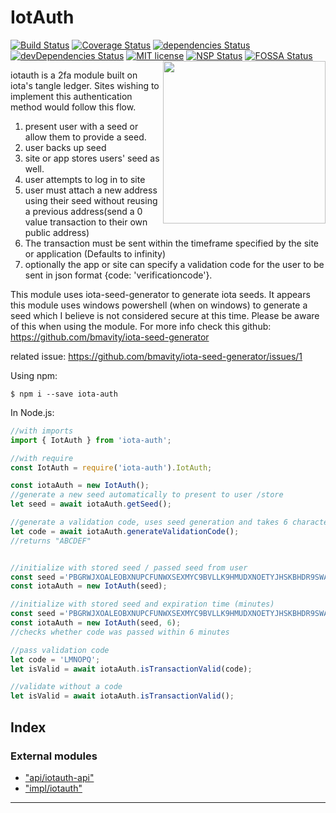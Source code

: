 



# IotAuth
[![Build Status](https://travis-ci.org/thedewpoint/iotauth.svg?branch=master)](https://travis-ci.org/thedewpoint/iotauth.svg?branch=master)
[![Coverage Status](https://coveralls.io/repos/github/thedewpoint/iotauth/badge.svg?branch=master)](https://coveralls.io/github/thedewpoint/iotauth?branch=master)
[![dependencies Status](https://david-dm.org/thedewpoint/iotauth/status.svg)](https://david-dm.org/thedewpoint/iotauth)  [![devDependencies Status](https://david-dm.org/thedewpoint/iotauth/dev-status.svg)](https://david-dm.org/thedewpoint/iotauth?type=dev) 
[![MIT license](http://img.shields.io/badge/license-MIT-brightgreen.svg)](http://opensource.org/licenses/MIT)
[![NSP Status](https://nodesecurity.io/orgs/iotauth/projects/22c41dd7-6337-444e-bbbd-e9bb83b6d185/badge)](https://nodesecurity.io/orgs/iotauth/projects/22c41dd7-6337-444e-bbbd-e9bb83b6d185)
[![FOSSA Status](https://app.fossa.io/api/projects/git%2Bgithub.com%2Fthedewpoint%2Fiotauth.svg?type=shield)](https://app.fossa.io/projects/git%2Bgithub.com%2Fthedewpoint%2Fiotauth?ref=badge_shield)
<img align="right" height="260" src="https://raw.githubusercontent.com/thedewpoint/iotauth/master/iotauth.png">

iotauth is a 2fa module built on iota's tangle ledger. Sites wishing to implement this authentication method would follow this flow.
1. present user with a seed or allow them to provide a seed.
2. user backs up seed
3. site or app stores users' seed as well.
4. user attempts to log in to site
5. user must attach a new address using their seed without reusing a previous address(send a 0 value transaction to their own public address)
6. The transaction must be sent within the timeframe specified by the site or application (Defaults to infinity)
7. optionally the app or site can specify a validation code for the user to be sent in json format {code: 'verificationcode'}.

This module uses iota-seed-generator to generate iota seeds. It appears this module uses windows powershell (when on windows) to generate a seed which I believe is not considered secure at this time. Please be aware of this when using the module. For more info check this github: https://github.com/bmavity/iota-seed-generator

related issue: https://github.com/bmavity/iota-seed-generator/issues/1


Using npm:
```shell
$ npm i --save iota-auth
```

In Node.js:
```js
//with imports
import { IotAuth } from 'iota-auth';

//with require
const IotAuth = require('iota-auth').IotAuth;

const iotaAuth = new IotAuth();
//generate a new seed automatically to present to user /store
let seed = await iotaAuth.getSeed();

//generate a validation code, uses seed generation and takes 6 characters from that. You can also generate your own //validation code, this method is optional to use. All that matters is that you pass in the code you gave the user during //the validation phase
let code = await iotaAuth.generateValidationCode();
//returns "ABCDEF"


//initialize with stored seed / passed seed from user
const seed ='PBGRWJXOALEOBXNUPCFUNWXSEXMYC9BVLLK9HMUDXNOETYJHSKBHDR9SWAWJIKVPFSBWNCNSQQJUFUPJM';
const iotaAuth = new IotAuth(seed);

//initialize with stored seed and expiration time (minutes)
const seed ='PBGRWJXOALEOBXNUPCFUNWXSEXMYC9BVLLK9HMUDXNOETYJHSKBHDR9SWAWJIKVPFSBWNCNSQQJUFUPJM';
const iotaAuth = new IotAuth(seed, 6);
//checks whether code was passed within 6 minutes

//pass validation code
let code = 'LMNOPQ';
let isValid = await iotaAuth.isTransactionValid(code);

//validate without a code
let isValid = await iotaAuth.isTransactionValid();


```
## Index

### External modules

* ["api/iotauth-api"](modules/_api_iotauth_api_.md)
* ["impl/iotauth"](modules/_impl_iotauth_.md)



---
